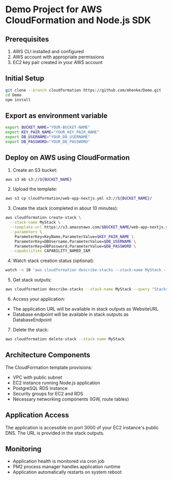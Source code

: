 # Demo Project for AWS CloudFormation and Node.js SDK

## Prerequisites

1. AWS CLI installed and configured
1. AWS account with appropriate permissions
1. EC2 key pair created in your AWS account

## Initial Setup

```bash
git clone --branch cloudformation https://github.com/mhenke/Demo.git
cd Demo
npm install
```

## Export as environment variable

```bash
export BUCKET_NAME="YOUR-BUCKET-NAME"
export KEY_PAIR_NAME="YOUR_KEY_PAIR_NAME"
export DB_USERNAME="YOUR_DB_USERNAME"
export DB_PASSWORD="YOUR_DB_PASSWORD"
```

## Deploy on AWS using CloudFormation

1. Create an S3 bucket:

```bash
aws s3 mb s3://${BUCKET_NAME}
```

2. Upload the template:

```bash
aws s3 cp cloudformation/web-app-nextjs.yml s3://${BUCKET_NAME}/
```

3. Create the stack (completed in about 10 minutes):

```bash
aws cloudformation create-stack \
  --stack-name MyStack \
  --template-url https://s3.amazonaws.com/$BUCKET_NAME/web-app-nextjs.yml \
  --parameters \
    ParameterKey=KeyName,ParameterValue=$KEY_PAIR_NAME \
    ParameterKey=DBUsername,ParameterValue=$DB_USERNAME \
    ParameterKey=DBPassword,ParameterValue=$DB_PASSWORD \
  --capabilities CAPABILITY_NAMED_IAM
```

4. Watch stack creation status (optional):

```bash
watch -n 10 'aws cloudformation describe-stacks --stack-name MyStack --query "Stacks[0].StackStatus"'
```

5. Get stack outputs:

```bash
aws cloudformation describe-stacks --stack-name MyStack --query "Stacks[0].Outputs" > stack-outputs.json
```

6. Access your application:

- The application URL will be available in stack outputs as WebsiteURL
- Database endpoint will be available in stack outputs as DatabaseEndpoint

7. Delete the stack:

```bash
aws cloudformation delete-stack --stack-name MyStack
```

## Architecture Components

The CloudFormation template provisions:

- VPC with public subnet
- EC2 instance running Node.js application
- PostgreSQL RDS instance
- Security groups for EC2 and RDS
- Necessary networking components (IGW, route tables)

## Application Access

The application is accessible on port 3000 of your EC2 instance's public DNS. The URL is provided in the stack outputs.

## Monitoring

- Application health is monitored via cron job
- PM2 process manager handles application runtime
- Application automatically restarts on system reboot

